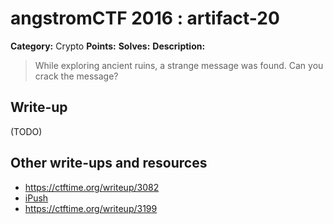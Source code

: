 # angstromCTF 2016 : artifact-20

**Category:** Crypto
**Points:**
**Solves:**
**Description:**

> While exploring ancient ruins, a strange message was found. Can you crack the message?
>


## Write-up

(TODO)

## Other write-ups and resources

* https://ctftime.org/writeup/3082
* [iPush](http://ipushino.blogspot.com/2016/04/angstromctf2016-artifact-crypto-20.html)
* https://ctftime.org/writeup/3199
